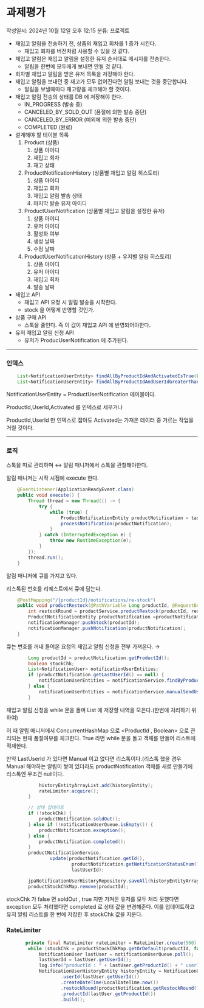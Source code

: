 # 과제평가

작성일시: 2024년 10월 12일 오후 12:15
분류: 프로젝트

- 재입고 알림을 전송하기 전, 상품의 재입고 회차를 1 증가 시킨다.
    - 재입고 회차를 버전처럼 사용할 수 있을 것 같다.
- 재입고 알림은 재입고 알림을 설정한 유저 순서대로 메시지를 전송한다.
    - 알림을 한번에 모두에게 보내면 안될 것 같다.
- 회차별 재입고 알림을 받은 유저 목록을 저장해야 한다.
- 재입고 알림을 보내던 중 재고가 모두 없어진다면 알림 보내는 것을 중단합니다.
    - 알림을 보낼때마다 재고량을 체크해야 할 것이다.
- 재입고 알림 전송의 상태를 DB 에 저장해야 한다.
    - IN_PROGRESS (발송 중)
    - CANCELED_BY_SOLD_OUT (품절에 의한 발송 중단)
    - CANCELED_BY_ERROR (예외에 의한 발송 중단)
    - COMPLETED (완료)
- 설계해야 할 테이블 목록
    1. Product (상품)
        1. 상품 아이디
        2. 재입고 회차
        3. 재고 상태
    2. ProductNotificationHistory (상품별 재입고 알림 히스토리)
        1. 상품 아이디
        2. 재입고 회차
        3. 재입고 알림 발송 상태
        4. 마지막 발송 유저 아이디
    3. ProductUserNotification (상품별 재입고 알림을 설정한 유저)
        1. 상품 아이디
        2. 유저 아이디
        3. 활성화 여부
        4. 생성 날짜
        5. 수정 날짜
    4. ProductUserNotificationHistory (상품 + 유저별 알림 히스토리)
        1. 상품 아이디
        2. 유저 아이디
        3. 재입고 회차
        4. 발송 날짜
- 재입고 API
    - 재입고 API 요청 시 알림 발송을 시작한다.
    - stock 을 어떻게 반영할 것인가.
- 상품 구매 API
    - 스톡을 줄인다. 즉 이 값이 재입고 API 에 반영되어야한다.
- 유저 재입고 알림 신청 API
    - 유저가 ProducUserNotification 에 추가된다.

---

### 인덱스

```java
    List<NotificationUserEntity> findAllByProductIdAndActivatedIsTrue(Long productId);
    List<NotificationUserEntity> findAllByProductIdAndUserIdGreaterThanAndActivatedIsTrue(Long productId, Long userId);
```

NotificationUserEntity = ProductUserNotification  테이블이다. 

ProductId,UserId,Activated 를 인덱스로 세우거나

ProductId,UserId 만 인덱스로 잡아도 Activated는 가져온 데이터 중 거르는 작업을 거칠 것이다.

---

### 로직

스톡을 따로 관리하며 ↔ 알림 매니저에서 스톡을 관찰해야한다.

알림 매니저는 시작 시점에 execute 한다.

```java
    @EventListener(ApplicationReadyEvent.class)
    public void execute() {
        Thread thread = new Thread(() -> {
            try {
                while (true) {
                    ProductNotificationEntity productNotification = taskQueue.take();
                    processNotification(productNotification);
                }
            } catch (InterruptedException e) {
                throw new RuntimeException(e);
            }
        });
        thread.run();
    }

```

알림 매니저에 큐를 가지고 있다.

리스톡된 번호를 리퀘스트에서 큐에 담는다.

```java
    @PostMapping("/{productId}/notifications/re-stock")
    public void productRestock(@PathVariable Long productId, @RequestBody ProductRestockRequestDto requestDto) {
        int restockRound = productService.productRestock(productId, requestDto.increaseStock());
        ProductNotificationEntity productNotification =productNotificationService.productNotificationSetting(productId ,restockRound);
        notificationManager.pushStock(productId);
        notificationManager.pushNotification(productNotification);
    }
```

큐는 번호를 꺼내 들어온 요청의 재입고 알림 신청을 전부 가져온다. → 

```java
        Long productId = productNotification.getProductId();
        boolean stockChk;
        List<NotificationUser> notificationUserEntities;
        if (productNotification.getLastUserId() == null) {
            notificationUserEntities = notificationService.findByProductId(productId);
        } else {
            notificationUserEntities = notificationService.manualSendUser(productId);
        }
```

재입고 알림 신청을 while 문을 돌며 List 에 저장할 내역을 모은다.(한번에 처리하기 위하여)

이 때 알림 매니저에서 ConcurrentHashMap 으로 <ProductId , Boolean> 으로 관리되는 현재 품절여부를 체크한다. True 라면 while 문을 돌고 객체를 만들어 리스트에 적재한다.

만약 LastUserId 가 있다면 Manual 이고 없다면 리스톡이다.(리스톡 했을 경우 Manual 해야하는 알림이 쌓여 있더라도 productNotification 객체를 새로 만들기에 리스톡엔 무조건 null이다.

```java
            historyEntityArrayList.add(historyEntity);
            rateLimiter.acquire();
        }

        // 상태 업데이트
        if (!stockChk) {
            productNotification.soldOut();
        } else if (!notificationUserQueue.isEmpty()) {
            productNotification.exception();
        } else {
            productNotification.completed();
        }
        productNotificationService.
                update(productNotification.getId(),
                        productNotification.getNotificationStatusEnum(),
                        lastUserId);

        jpaNotificationUserHistoryRepository.saveAll(historyEntityArrayList);
        productStockChkMap.remove(productId);
```

stockChk 가 false 면 soldOut , true 지만 가져온 유저를 모두 처리 못했다면 exception 모두 처리했다면 completed 로 상태 값을 변경해준다. 이를 업데이트하고 유저 알림 리스트를 한 번에 저장한 후 stockChk 값을 지운다.

### RateLimiter

```java
       private final RateLimiter rateLimiter = RateLimiter.create(500);
        while (stockChk = productStockChkMap.getOrDefault(productId, false) && !notificationUserQueue.isEmpty()) {
            NotificationUser lastUser = notificationUserQueue.poll();
            lastUserId = lastUser.getUserId();
            log.info("productId : " + lastUser.getProductId() + " userId : " + lastUser.getUserId());
            NotificationUserHistoryEntity historyEntity = NotificationUserHistoryEntity.builder()
                    .userId(lastUser.getUserId())
                    .createDateTime(LocalDateTime.now())
                    .restockRound(productNotification.getRestockRound())
                    .productId(lastUser.getProductId())
                    .build();

```